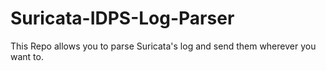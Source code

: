# Suricata-IDPS-Log-Parser
This Repo allows you to parse Suricata's log and send them wherever you want to.
